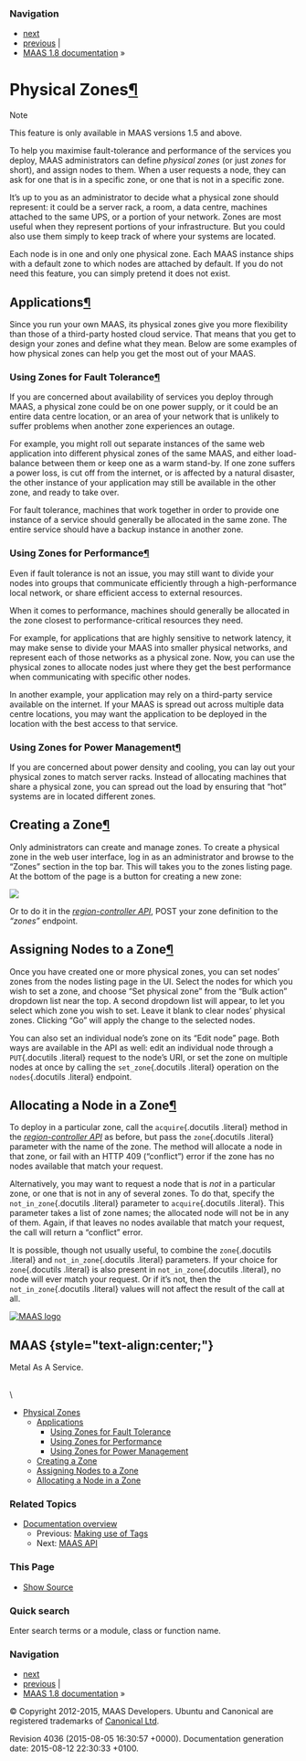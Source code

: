### Navigation

-   [next](api.html "MAAS API")
-   [previous](tags.html "Making use of Tags") |
-   [MAAS 1.8 documentation](index.html) »

Physical Zones[¶](#physical-zones "Permalink to this headline")
===============================================================

Note

This feature is only available in MAAS versions 1.5 and above.

To help you maximise fault-tolerance and performance of the services you
deploy, MAAS administrators can define *physical zones* (or just *zones*
for short), and assign nodes to them. When a user requests a node, they
can ask for one that is in a specific zone, or one that is not in a
specific zone.

It’s up to you as an administrator to decide what a physical zone should
represent: it could be a server rack, a room, a data centre, machines
attached to the same UPS, or a portion of your network. Zones are most
useful when they represent portions of your infrastructure. But you
could also use them simply to keep track of where your systems are
located.

Each node is in one and only one physical zone. Each MAAS instance ships
with a default zone to which nodes are attached by default. If you do
not need this feature, you can simply pretend it does not exist.

Applications[¶](#applications "Permalink to this headline")
-----------------------------------------------------------

Since you run your own MAAS, its physical zones give you more
flexibility than those of a third-party hosted cloud service. That means
that you get to design your zones and define what they mean. Below are
some examples of how physical zones can help you get the most out of
your MAAS.

### Using Zones for Fault Tolerance[¶](#using-zones-for-fault-tolerance "Permalink to this headline")

If you are concerned about availability of services you deploy through
MAAS, a physical zone could be on one power supply, or it could be an
entire data centre location, or an area of your network that is unlikely
to suffer problems when another zone experiences an outage.

For example, you might roll out separate instances of the same web
application into different physical zones of the same MAAS, and either
load-balance between them or keep one as a warm stand-by. If one zone
suffers a power loss, is cut off from the internet, or is affected by a
natural disaster, the other instance of your application may still be
available in the other zone, and ready to take over.

For fault tolerance, machines that work together in order to provide one
instance of a service should generally be allocated in the same zone.
The entire service should have a backup instance in another zone.

### Using Zones for Performance[¶](#using-zones-for-performance "Permalink to this headline")

Even if fault tolerance is not an issue, you may still want to divide
your nodes into groups that communicate efficiently through a
high-performance local network, or share efficient access to external
resources.

When it comes to performance, machines should generally be allocated in
the zone closest to performance-critical resources they need.

For example, for applications that are highly sensitive to network
latency, it may make sense to divide your MAAS into smaller physical
networks, and represent each of those networks as a physical zone. Now,
you can use the physical zones to allocate nodes just where they get the
best performance when communicating with specific other nodes.

In another example, your application may rely on a third-party service
available on the internet. If your MAAS is spread out across multiple
data centre locations, you may want the application to be deployed in
the location with the best access to that service.

### Using Zones for Power Management[¶](#using-zones-for-power-management "Permalink to this headline")

If you are concerned about power density and cooling, you can lay out
your physical zones to match server racks. Instead of allocating
machines that share a physical zone, you can spread out the load by
ensuring that “hot” systems are in located different zones.

Creating a Zone[¶](#creating-a-zone "Permalink to this headline")
-----------------------------------------------------------------

Only administrators can create and manage zones. To create a physical
zone in the web user interface, log in as an administrator and browse to
the “Zones” section in the top bar. This will takes you to the zones
listing page. At the bottom of the page is a button for creating a new
zone:

![](_images/add-zone.png)

Or to do it in the [*region-controller
API*](api.html#region-controller-api), POST your zone definition to the
*“zones”* endpoint.

Assigning Nodes to a Zone[¶](#assigning-nodes-to-a-zone "Permalink to this headline")
-------------------------------------------------------------------------------------

Once you have created one or more physical zones, you can set nodes’
zones from the nodes listing page in the UI. Select the nodes for which
you wish to set a zone, and choose “Set physical zone” from the “Bulk
action” dropdown list near the top. A second dropdown list will appear,
to let you select which zone you wish to set. Leave it blank to clear
nodes’ physical zones. Clicking “Go” will apply the change to the
selected nodes.

You can also set an individual node’s zone on its “Edit node” page. Both
ways are available in the API as well: edit an individual node through a
`PUT`{.docutils .literal} request to the node’s URI, or set the zone on
multiple nodes at once by calling the `set_zone`{.docutils .literal}
operation on the `nodes`{.docutils .literal} endpoint.

Allocating a Node in a Zone[¶](#allocating-a-node-in-a-zone "Permalink to this headline")
-----------------------------------------------------------------------------------------

To deploy in a particular zone, call the `acquire`{.docutils .literal}
method in the [*region-controller API*](api.html#region-controller-api)
as before, but pass the `zone`{.docutils .literal} parameter with the
name of the zone. The method will allocate a node in that zone, or fail
with an HTTP 409 (“conflict”) error if the zone has no nodes available
that match your request.

Alternatively, you may want to request a node that is *not* in a
particular zone, or one that is not in any of several zones. To do that,
specify the `not_in_zone`{.docutils .literal} parameter to
`acquire`{.docutils .literal}. This parameter takes a list of zone
names; the allocated node will not be in any of them. Again, if that
leaves no nodes available that match your request, the call will return
a “conflict” error.

It is possible, though not usually useful, to combine the
`zone`{.docutils .literal} and `not_in_zone`{.docutils .literal}
parameters. If your choice for `zone`{.docutils .literal} is also
present in `not_in_zone`{.docutils .literal}, no node will ever match
your request. Or if it’s not, then the `not_in_zone`{.docutils .literal}
values will not affect the result of the call at all.

[![MAAS
logo](_static/maas-logo-200.png)](index.html "MAAS Documentation Homepage")

MAAS {style="text-align:center;"}
----

Metal As A Service.

\
 \

-   [Physical Zones](#)
    -   [Applications](#applications)
        -   [Using Zones for Fault
            Tolerance](#using-zones-for-fault-tolerance)
        -   [Using Zones for Performance](#using-zones-for-performance)
        -   [Using Zones for Power
            Management](#using-zones-for-power-management)
    -   [Creating a Zone](#creating-a-zone)
    -   [Assigning Nodes to a Zone](#assigning-nodes-to-a-zone)
    -   [Allocating a Node in a Zone](#allocating-a-node-in-a-zone)

### Related Topics

-   [Documentation overview](index.html)
    -   Previous: [Making use of Tags](tags.html "previous chapter")
    -   Next: [MAAS API](api.html "next chapter")

### This Page

-   [Show Source](_sources/physical-zones.txt)

### Quick search

Enter search terms or a module, class or function name.

### Navigation

-   [next](api.html "MAAS API")
-   [previous](tags.html "Making use of Tags") |
-   [MAAS 1.8 documentation](index.html) »

© Copyright 2012-2015, MAAS Developers. Ubuntu and Canonical are
registered trademarks of [Canonical Ltd](http://canonical.com).

Revision 4036 (2015-08-05 16:30:57 +0000). Documentation generation
date: 2015-08-12 22:30:33 +0100.

